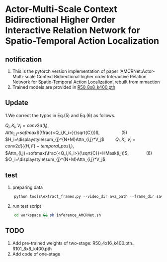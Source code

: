 # Actor-Multi-Scale Context Bidirectional Higher Order Interactive Relation Network for Spatio-Temporal Action Localization  

## notification
1. This is the pytorch version implementation of paper 'AMCRNet:Actor-Multi-scale Context Bidirectional higher order Interactive Relation Network for Spatio-Temporal Action Localization',rebuilt from mmaction
2. Trained models are provided in [R50_8x8_k400.pth](https://pan.baidu.com/s/1IZpKiOfE34mU_bJauETN3A?pwd=kesu)

## Update
1.We correct the typos in Eq.(5) and Eq.(6) as follows.　　

$Q_i,K_i,V_i=conv2d(I_i)$,\
$Attn_{i,j}$=$softmax$$(\frac{<Q_i,K_i>}{\sqrt{C}})$,　　　　　(5)\
$H_i=\displaystyle\sum_{j}^{N+M}Attn_{i,j}*V_j$
　　
$Q_i,K_i,V_i=conv2d(\{\{H,F\}+temporal\_pos\}_i)$,\
$Attn_{i,j}=softmax(\frac{<Q_i,K_i>}{\sqrt{C}}+HMask(i,j))$,　　　　(6)\
$Ｏ_i=\displaystyle\sum_{j}^{N+M}Attn_{i,j}*V_j$



## test
1. preparing data

```python
    python tools\extract_frames.py --video_dir ava_path --frame_dir saving_dir --num_processes nuber_process
```
2. run test script  
```bash
    cd workspace && sh inference_AMCRNet.sh
```

## TODO
1. Add pre-trained weights of two-stage: R50_4x16_k400.pth、R101_8x8_k400.pth
2. Add code of one-stage
